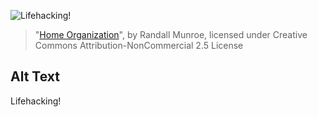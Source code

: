 ![Lifehacking!](https://imgs.xkcd.com/comics/home_organization.png)
> "[Home Organization](https://xkcd.com/1077/)", by Randall Munroe, licensed under Creative Commons Attribution-NonCommercial 2.5 License

## Alt Text
Lifehacking!

